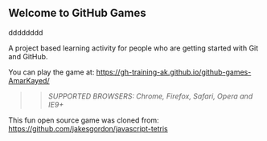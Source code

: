 ## Welcome to GitHub Games

dddddddd

A project based learning activity for people who are getting started with Git and GitHub.

You can play the game at: https://gh-training-ak.github.io/github-games-AmarKayed/

>> _*SUPPORTED BROWSERS*: Chrome, Firefox, Safari, Opera and IE9+_

This fun open source game was cloned from: https://github.com/jakesgordon/javascript-tetris
